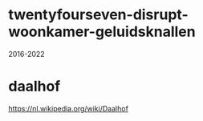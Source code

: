 # twentyfourseven-disrupt-woonkamer-geluidsknallen

2016-2022

# daalhof
https://nl.wikipedia.org/wiki/Daalhof

